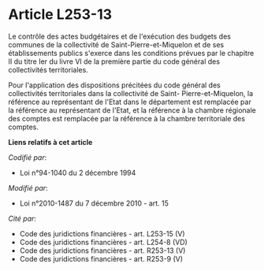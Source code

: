 # Article L253-13

Le contrôle des actes budgétaires et de l'exécution des budgets des communes de la collectivité de Saint-Pierre-et-Miquelon
et de ses établissements publics s'exerce dans les conditions prévues par le chapitre II du titre Ier du livre VI de la
première partie du code général des collectivités territoriales.

Pour l'application des dispositions précitées du code général des collectivités territoriales dans la collectivité de Saint-
Pierre-et-Miquelon, la référence au représentant de l'Etat dans le département est remplacée par la référence au représentant
de l'Etat, et la référence à la chambre régionale des comptes est remplacée par la référence à la chambre territoriale des
comptes.

**Liens relatifs à cet article**

_Codifié par_:

  - Loi n°94-1040 du 2 décembre 1994

_Modifié par_:

  - Loi n°2010-1487 du 7 décembre 2010 - art. 15

_Cité par_:

  - Code des juridictions financières - art. L253-15 (V)
  - Code des juridictions financières - art. L254-8 (VD)
  - Code des juridictions financières - art. R253-13 (V)
  - Code des juridictions financières - art. R253-9 (V)
